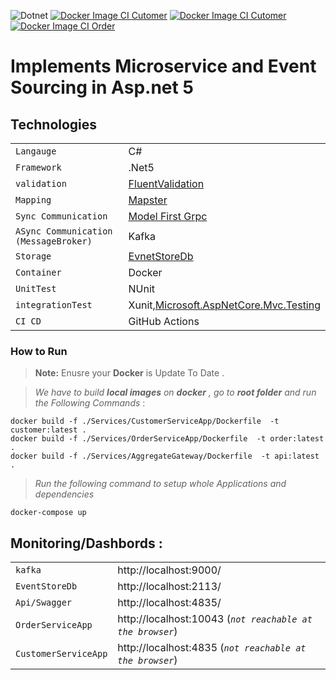 
![Dotnet](https://github.com/Alibesharat/Customers-microservice/actions/workflows/dotnet.yml/badge.svg)
[![Docker Image CI Cutomer](https://github.com/Alibesharat/Customers-microservice/actions/workflows/docker-image.customer.yml/badge.svg)](https://github.com/Alibesharat/Customers-microservice/actions/workflows/docker-image.customer.yml)
[![Docker Image CI Cutomer](https://github.com/Alibesharat/Customers-microservice/actions/workflows/docker-image.customer.yml/badge.svg)](https://github.com/Alibesharat/Customers-microservice/actions/workflows/docker-image.customer.yml)
[![Docker Image CI Order](https://github.com/Alibesharat/Customers-microservice/actions/workflows/docker-image.order.yml/badge.svg)](https://github.com/Alibesharat/Customers-microservice/actions/workflows/docker-image.order.yml)

# Implements Microservice and Event Sourcing in Asp.net 5

 ## Technologies


|                |                       |
|------------------------|-------------------------------|
|`Langauge` |C#                 
|`Framework`|.Net5                 
|`validation`|[FluentValidation](https://github.com/FluentValidation/FluentValidation)
|`Mapping`|[Mapster](https://github.com/MapsterMapper/Mapster)
|`Sync Communication`|[Model First Grpc ](https://github.com/protobuf-net/protobuf-net.Grpc)                    
|`ASync Communication (MessageBroker)`| Kafka
|`Storage`|[EvnetStoreDb](https://hub.docker.com/r/eventstore/eventstore/)
|`Container`|Docker
|`UnitTest`|NUnit
|`integrationTest`|Xunit,[Microsoft.AspNetCore.Mvc.Testing](https://www.nuget.org/packages/Microsoft.AspNetCore.Mvc.Testing)
|`CI CD`| GitHub Actions

                   
### How to Run
> **Note:** Enusre  your **Docker**  is Update To Date .


> *We have to build  **local images** on **docker**  , go to **root folder** and run the Following Commands* : 



    docker build -f ./Services/CustomerServiceApp/Dockerfile  -t customer:latest .
    docker build -f ./Services/OrderServiceApp/Dockerfile  -t order:latest .
    docker build -f ./Services/AggregateGateway/Dockerfile  -t api:latest .

>*Run the following command to setup whole Applications and dependencies*

    docker-compose up 




## Monitoring/Dashbords : 

|                |                       |
|------------------------|-------------------------------|
|`kafka` |   http://localhost:9000/              
|`EventStoreDb`| http://localhost:2113/                 
|`Api/Swagger`| http://localhost:4835/
|`OrderServiceApp`|  http://localhost:10043 (*`not reachable at the browser`*)
|`CustomerServiceApp`| http://localhost:4835  (*`not reachable at the browser`*)             
